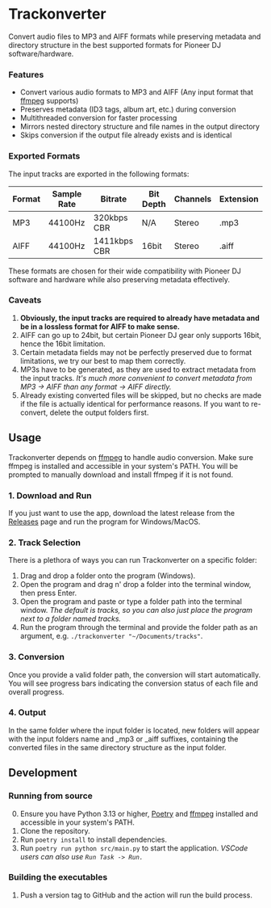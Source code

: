 # Trackonverter
Convert audio files to MP3 and AIFF formats while preserving metadata and directory structure in the best supported formats for Pioneer DJ software/hardware.

### Features
- Convert various audio formats to MP3 and AIFF (Any input format that [ffmpeg](https://ffmpeg.org/) supports)
- Preserves metadata (ID3 tags, album art, etc.) during conversion
- Multithreaded conversion for faster processing
- Mirrors nested directory structure and file names in the output directory
- Skips conversion if the output file already exists and is identical

### Exported Formats
The input tracks are exported in the following formats:

| Format | Sample Rate | Bitrate | Bit Depth | Channels | Extension |
|---|---|---|---|---|---|
|MP3 | 44100Hz | 320kbps CBR  | N/A   | Stereo | .mp3  |
|AIFF| 44100Hz | 1411kbps CBR | 16bit | Stereo | .aiff |

These formats are chosen for their wide compatibility with Pioneer DJ software and hardware while also preserving metadata effectively.

### Caveats
1. **Obviously, the input tracks are required to already have metadata and be in a lossless format for AIFF to make sense.**
2. AIFF can go up to 24bit, but certain Pioneer DJ gear only supports 16bit, hence the 16bit limitation.
3. Certain metadata fields may not be perfectly preserved due to format limitations, we try our best to map them correctly.
4. MP3s have to be generated, as they are used to extract metadata from the input tracks. *It's much more convenient to convert metadata from MP3 -> AIFF than any format -> AIFF directly.*
5. Already existing converted files will be skipped, but no checks are made if the file is actually identical for performance reasons. If you want to re-convert, delete the output folders first.

## Usage
Trackonverter depends on [ffmpeg](https://ffmpeg.org/) to handle audio conversion. Make sure ffmpeg is installed and accessible in your system's PATH. You will be prompted to manually download and install ffmpeg if it is not found.

### 1. Download and Run
If you just want to use the app, download the latest release from the [Releases](https://github.com/nikolapesevic/trackonverter/releases) page and run the program for Windows/MacOS. 

### 2. Track Selection
There is a plethora of ways you can run Trackonverter on a specific folder:
1. Drag and drop a folder onto the program (Windows).
2. Open the program and drag n' drop a folder into the terminal window, then press Enter.
3. Open the program and paste or type a folder path into the terminal window. *The default is tracks, so you can also just place the program next to a folder named tracks.*
4. Run the program through the terminal and provide the folder path as an argument, e.g. `./trackonverter "~/Documents/tracks"`.

### 3. Conversion
Once you provide a valid folder path, the conversion will start automatically. You will see progress bars indicating the conversion status of each file and overall progress.

### 4. Output
In the same folder where the input folder is located, new folders will appear with the input folders name and _mp3 or _aiff suffixes, containing the converted files in the same directory structure as the input folder.

## Development 
### Running from source
0. Ensure you have Python 3.13 or higher, [Poetry](https://python-poetry.org/docs/#installation) and [ffmpeg](https://ffmpeg.org/download.html) installed and accessible in your system's PATH.
1. Clone the repository.
2. Run `poetry install` to install dependencies.
3. Run `poetry run python src/main.py` to start the application. *VSCode users can also use `Run Task -> Run.`*

### Building the executables
1. Push a version tag to GitHub and the action will run the build process.